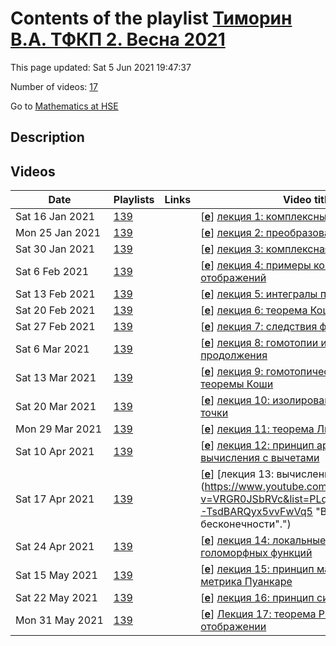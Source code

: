 # Contents of the playlist [Тиморин В.А. ТФКП 2. Весна 2021](https://www.youtube.com/playlist?list=PLq3E5oubNNoCxtQ-TsdBARQyx5vvFwVq5)

This page updated: Sat 5 Jun 2021 19:47:37

Number of videos: [17](#videos)

Go to [Mathematics at HSE](../README.md)

## Description



## Videos

|Date|Playlists|Links|Video title|
|---|---|---|---|
| Sat&nbsp;16&nbsp;Jan&nbsp;2021 | [139](../playlists/139 "Тиморин В.А. ТФКП 2. Весна 2021") |  | [[**e**](https://studio.youtube.com/video/MgpwkNmxi9c/edit "Edit")] [лекция 1: комплексные числа](https://www.youtube.com/watch?v=MgpwkNmxi9c&list=PLq3E5oubNNoCxtQ-TsdBARQyx5vvFwVq5 "0. О курсе. 1. Повторение: алгебра комплексных чисел, формула Муавра, ряды, абсолютная и равномерная сходимость, топология плоскости, элементарные функции комплексной переменной.") |
| Mon&nbsp;25&nbsp;Jan&nbsp;2021 | [139](../playlists/139 "Тиморин В.А. ТФКП 2. Весна 2021") |  | [[**e**](https://studio.youtube.com/video/CjeE12l-bKc/edit "Edit")] [лекция 2: преобразования Мебиуса](https://www.youtube.com/watch?v=CjeE12l-bKc&list=PLq3E5oubNNoCxtQ-TsdBARQyx5vvFwVq5 "Стереографическая проекция, преобразования Мебиуса, теорема Мебиуса, дробно-линейные преобразования, свойства инверсии.") |
| Sat&nbsp;30&nbsp;Jan&nbsp;2021 | [139](../playlists/139 "Тиморин В.А. ТФКП 2. Весна 2021") |  | [[**e**](https://studio.youtube.com/video/JRVdKjDKmwE/edit "Edit")] [лекция 3: комплексная производная](https://www.youtube.com/watch?v=JRVdKjDKmwE&list=PLq3E5oubNNoCxtQ-TsdBARQyx5vvFwVq5 "Комплексная производная, голоморфные функции, дифференцирование сложной функции, теорема об обратной функции (предварительные версии), ветви логарифма и корня, условия Коши-Римана.") |
| Sat&nbsp;6&nbsp;Feb&nbsp;2021 | [139](../playlists/139 "Тиморин В.А. ТФКП 2. Весна 2021") |  | [[**e**](https://studio.youtube.com/video/nRBzKPwckhI/edit "Edit")] [лекция 4: примеры конформных отображений](https://www.youtube.com/watch?v=nRBzKPwckhI&list=PLq3E5oubNNoCxtQ-TsdBARQyx5vvFwVq5 "Сопряженные гармонические функции, комплексный потенциал, построение конформных отображений в верхнюю полуплоскость.") |
| Sat&nbsp;13&nbsp;Feb&nbsp;2021 | [139](../playlists/139 "Тиморин В.А. ТФКП 2. Весна 2021") |  | [[**e**](https://studio.youtube.com/video/7AmK4n5azDk/edit "Edit")] [лекция 5: интегралы по путям](https://www.youtube.com/watch?v=7AmK4n5azDk&list=PLq3E5oubNNoCxtQ-TsdBARQyx5vvFwVq5 "Интеграл по кусочно-гладкому пути. Замена параметра. Равномерная сходимость. Индекс кривой относительно точки.") |
| Sat&nbsp;20&nbsp;Feb&nbsp;2021 | [139](../playlists/139 "Тиморин В.А. ТФКП 2. Весна 2021") |  | [[**e**](https://studio.youtube.com/video/1wxXGkN1LIk/edit "Edit")] [лекция 6: теорема Коши](https://www.youtube.com/watch?v=1wxXGkN1LIk&list=PLq3E5oubNNoCxtQ-TsdBARQyx5vvFwVq5 "Теорема Коши (несколько версий), первообразная, связь общей формулой Стокса, интегральная формула Коши.") |
| Sat&nbsp;27&nbsp;Feb&nbsp;2021 | [139](../playlists/139 "Тиморин В.А. ТФКП 2. Весна 2021") |  | [[**e**](https://studio.youtube.com/video/jVZ0WkMQk_k/edit "Edit")] [лекция 7: следствия формулы Коши](https://www.youtube.com/watch?v=jVZ0WkMQk_k&list=PLq3E5oubNNoCxtQ-TsdBARQyx5vvFwVq5) |
| Sat&nbsp;6&nbsp;Mar&nbsp;2021 | [139](../playlists/139 "Тиморин В.А. ТФКП 2. Весна 2021") |  | [[**e**](https://studio.youtube.com/video/GWMK1gVkrtI/edit "Edit")] [лекция 8: гомотопии и аналитические продолжения](https://www.youtube.com/watch?v=GWMK1gVkrtI&list=PLq3E5oubNNoCxtQ-TsdBARQyx5vvFwVq5) |
| Sat&nbsp;13&nbsp;Mar&nbsp;2021 | [139](../playlists/139 "Тиморин В.А. ТФКП 2. Весна 2021") |  | [[**e**](https://studio.youtube.com/video/A9Ju9ylm8Gs/edit "Edit")] [лекция 9: гомотопическая версия теоремы Коши](https://www.youtube.com/watch?v=A9Ju9ylm8Gs&list=PLq3E5oubNNoCxtQ-TsdBARQyx5vvFwVq5) |
| Sat&nbsp;20&nbsp;Mar&nbsp;2021 | [139](../playlists/139 "Тиморин В.А. ТФКП 2. Весна 2021") |  | [[**e**](https://studio.youtube.com/video/NQr-yKMLOhI/edit "Edit")] [лекция 10: изолированные особые точки](https://www.youtube.com/watch?v=NQr-yKMLOhI&list=PLq3E5oubNNoCxtQ-TsdBARQyx5vvFwVq5 "Изолированные особенности, ряды Лорана, теорема об устранимой особенности, полюсы, существенные особенности, теорема Сохоцкого.") |
| Mon&nbsp;29&nbsp;Mar&nbsp;2021 | [139](../playlists/139 "Тиморин В.А. ТФКП 2. Весна 2021") |  | [[**e**](https://studio.youtube.com/video/HwB0HlWM11c/edit "Edit")] [лекция 11: теорема Лиувилля, вычеты](https://www.youtube.com/watch?v=HwB0HlWM11c&list=PLq3E5oubNNoCxtQ-TsdBARQyx5vvFwVq5) |
| Sat&nbsp;10&nbsp;Apr&nbsp;2021 | [139](../playlists/139 "Тиморин В.А. ТФКП 2. Весна 2021") |  | [[**e**](https://studio.youtube.com/video/Jjnsk0lOd6c/edit "Edit")] [лекция 12: принцип аргумента, вычисления с вычетами](https://www.youtube.com/watch?v=Jjnsk0lOd6c&list=PLq3E5oubNNoCxtQ-TsdBARQyx5vvFwVq5) |
| Sat&nbsp;17&nbsp;Apr&nbsp;2021 | [139](../playlists/139 "Тиморин В.А. ТФКП 2. Весна 2021") |  | [[**e**](https://studio.youtube.com/video/VRGR0JSbRVc/edit "Edit")] [лекция 13: вычисления с вычетами](https://www.youtube.com/watch?v=VRGR0JSbRVc&list=PLq3E5oubNNoCxtQ-TsdBARQyx5vvFwVq5 "В т.ч. "вычет на бесконечности".") |
| Sat&nbsp;24&nbsp;Apr&nbsp;2021 | [139](../playlists/139 "Тиморин В.А. ТФКП 2. Весна 2021") |  | [[**e**](https://studio.youtube.com/video/sQ_SToqlPM0/edit "Edit")] [лекция 14: локальные свойства голоморфных функций](https://www.youtube.com/watch?v=sQ_SToqlPM0&list=PLq3E5oubNNoCxtQ-TsdBARQyx5vvFwVq5 "Принцип сохранения области, теорема об обратной функции, разветвленные накрытия.") |
| Sat&nbsp;15&nbsp;May&nbsp;2021 | [139](../playlists/139 "Тиморин В.А. ТФКП 2. Весна 2021") |  | [[**e**](https://studio.youtube.com/video/9Ua7sKHjh9k/edit "Edit")] [лекция 15: принцип максимума, метрика Пуанкаре](https://www.youtube.com/watch?v=9Ua7sKHjh9k&list=PLq3E5oubNNoCxtQ-TsdBARQyx5vvFwVq5) |
| Sat&nbsp;22&nbsp;May&nbsp;2021 | [139](../playlists/139 "Тиморин В.А. ТФКП 2. Весна 2021") |  | [[**e**](https://studio.youtube.com/video/jRR2E7n-pJM/edit "Edit")] [лекция 16: принцип симметрии](https://www.youtube.com/watch?v=jRR2E7n-pJM&list=PLq3E5oubNNoCxtQ-TsdBARQyx5vvFwVq5) |
| Mon&nbsp;31&nbsp;May&nbsp;2021 | [139](../playlists/139 "Тиморин В.А. ТФКП 2. Весна 2021") |  | [[**e**](https://studio.youtube.com/video/ZOZjvlSErvk/edit "Edit")] [Лекция 17: теорема Римана об отображении](https://www.youtube.com/watch?v=ZOZjvlSErvk&list=PLq3E5oubNNoCxtQ-TsdBARQyx5vvFwVq5) |
